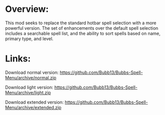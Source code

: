 # Overview:
This mod seeks to replace the standard hotbar spell selection with a more powerful version. The set of enhancements over the default spell selection includes a searchable spell list, and the ability to sort spells based on name, primary type, and level.

# Links:
Download normal version: https://github.com/Bubb13/Bubbs-Spell-Menu/archive/normal.zip

Download light version: https://github.com/Bubb13/Bubbs-Spell-Menu/archive/light.zip

Download extended version: https://github.com/Bubb13/Bubbs-Spell-Menu/archive/extended.zip


